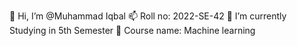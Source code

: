 👋 Hi, I’m @Muhammad Iqbal
📫 Roll no: 2022-SE-42
🌱 I’m currently Studying in 5th Semester
💞 Course name: Machine learning
